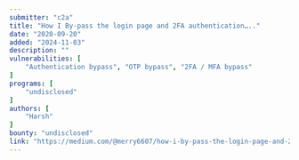 ```yaml
---
submitter: "c2a"
title: "How I By-pass the login page and 2FA authentication….."
date: "2020-09-20"
added: "2024-11-03"
description: ""
vulnerabilities: [
    "Authentication bypass", "OTP bypass", "2FA / MFA bypass"
]
programs: [
    "undisclosed"
]
authors: [
    "Harsh"
]
bounty: "undisclosed"
link: "https://medium.com/@merry6607/how-i-by-pass-the-login-page-and-2fa-authentication-3f33b06838c"
---
```




